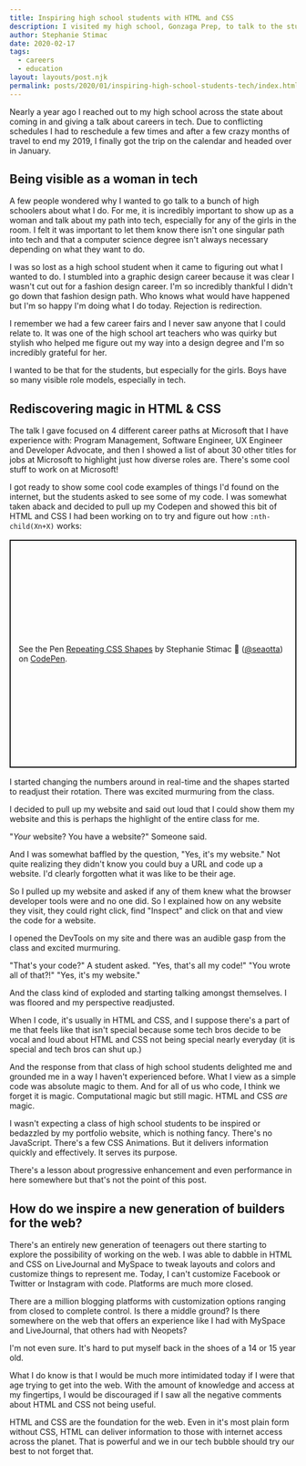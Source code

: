 ```yaml
---
title: Inspiring high school students with HTML and CSS
description: I visited my high school, Gonzaga Prep, to talk to the students about different career paths in tech.
author: Stephanie Stimac
date: 2020-02-17
tags:
  - careers
  - education
layout: layouts/post.njk
permalink: posts/2020/01/inspiring-high-school-students-tech/index.html
---
```


Nearly a year ago I reached out to my high school across the state about coming in and giving a talk about careers in tech. Due to conflicting schedules I had to reschedule a few times and after a few crazy months of travel to end my 2019, I finally got the trip on the calendar and headed over in January.

## Being visible as a woman in tech

A few people wondered why I wanted to go talk to a bunch of high schoolers about what I do. For me, it is incredibly important to show up as a woman and talk about my path into tech, especially for any of the girls in the room. I felt it was important to let them know there isn't one singular path into tech and that a computer science degree isn't always necessary depending on what they want to do. 

I was so lost as a high school student when it came to figuring out what I wanted to do. I stumbled into a graphic design career because it was clear I wasn't cut out for a fashion design career.  I'm so incredibly thankful I didn't go down that fashion design path. Who knows what would have happened but I'm so happy I'm doing what I do today. Rejection is redirection. 

I remember we had a few career fairs and I never saw anyone that I could relate to. It was one of the high school art teachers who was quirky but stylish who helped me figure out my way into a design degree and I'm so incredibly grateful for her. 

I wanted to be that for the students, but especially for the girls. Boys have so many visible role models, especially in tech. 


## Rediscovering magic in HTML & CSS

The talk I gave focused on 4 different career paths at Microsoft that I have experience with: Program Management, Software Engineer, UX Engineer and Developer Advocate, and then I showed a list of about 30 other titles for jobs at Microsoft to highlight just how diverse roles are. There's some cool stuff to work on at Microsoft! 

I got ready to show some cool code examples of things I'd found on the internet, but the students asked to see some of my code. I was somewhat taken aback and decided to pull up my Codepen and showed this bit of HTML and CSS I had been working on to try and figure out how `:nth-child(Xn+X)` works:


<div style="margin: 1rem 0;">
<p class="codepen" data-height="400" data-theme-id="default" data-default-tab="result" data-user="seaotta" data-slug-hash="QWwrezg" style="height: 400px; box-sizing: border-box; display: flex; align-items: center; justify-content: center; border: 2px solid; margin: 1em 0; padding: 1em;" data-pen-title="Repeating CSS Shapes">
  <span>See the Pen <a href="https://codepen.io/seaotta/pen/QWwrezg">
  Repeating CSS Shapes</a> by Stephanie Stimac 🌙  (<a href="https://codepen.io/seaotta">@seaotta</a>)
  on <a href="https://codepen.io">CodePen</a>.</span>
</p>
<script async src="https://static.codepen.io/assets/embed/ei.js"></script>
</div>

I started changing the numbers around in real-time and the shapes started to readjust their rotation. There was excited murmuring from the class.  

I decided to pull up my website and said out loud that I could show them my website and this is perhaps the highlight of the entire class for me. 

"_Your_ website? You have a website?" Someone said. 

And I was somewhat baffled by the question, "Yes, it's my website." Not quite realizing they didn't know you could buy a URL and code up a website. I'd clearly forgotten what it was like to be their age. 

So I pulled up my website and asked if any of them knew what the browser developer tools were and no one did. So I explained how on any website they visit, they could right click, find "Inspect" and click on that and view the code for a website. 

I opened the DevTools on my site and there was an audible gasp from the class and excited murmuring. 

"That's your code?" A student asked. 
"Yes, that's all my code!"
"You wrote all of that?!"
"Yes, it's my website." 

And the class kind of exploded and starting talking amongst themselves. I was floored and my perspective readjusted. 

When I code, it's usually in HTML and CSS, and I suppose there's a part of me that feels like that isn't special because some tech bros decide to be vocal and loud about HTML and CSS not being special nearly everyday (it is special and tech bros can shut up.) 

And the response from that class of high school students delighted me and grounded me in a way I haven't experienced before. What I view as a simple code was absolute magic to them. And for all of us who code, I think we forget it is magic. Computational magic but still magic. HTML and CSS _are_ magic.

I wasn't expecting a class of high school students to be inspired or bedazzled by my portfolio website, which is nothing fancy. There's no JavaScript. There's a few CSS Animations. But it delivers information quickly and effectively. It serves its purpose.

There's a lesson about progressive enhancement and even performance in here somewhere but that's not the point of this post. 

## How do we inspire a new generation of builders for the web?

There's an entirely new generation of teenagers out there starting to explore the possibility of working on the web. I was able to dabble in HTML and CSS on LiveJournal and MySpace to tweak layouts and colors and customize things to represent me. Today, I can't customize Facebook or Twitter or Instagram with code. Platforms are much more closed.

There are a million blogging platforms with customization options ranging from closed to complete control. Is there a middle ground? Is there somewhere on the web that offers an experience like I had with MySpace and LiveJournal, that others had with Neopets? 

I'm not even sure. It's hard to put myself back in the shoes of a 14 or 15 year old. 

What I do know is that I would be much more intimidated today if I were that age trying to get into the web. With the amount of knowledge and access at my fingertips, I would be discouraged if I saw all the negative comments about HTML and CSS not being useful. 

HTML and CSS are the foundation for the web. Even in it's most plain form without CSS, HTML can deliver information to those with internet access across the planet. That is powerful and we in our tech bubble should try our best to not forget that.